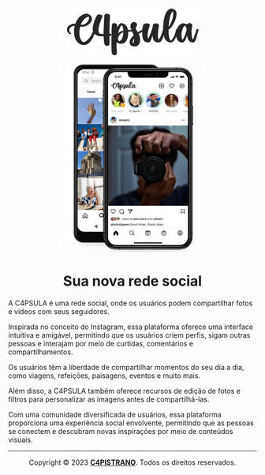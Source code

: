 <p align="center">
  <a href="https://github.com/C4PISTRANO/C4PSULA">
    <img src="./img/logo.png" alt="logo c4psula">
  </a>
</p>
<p align="center">
  <a href="https://github.com/C4PISTRANO/C4PSULA">
    <img src="./img/preview.png" alt="celular" width="300px">
  </a>
</p>

<h1 align="center">Sua nova rede social</h1>
A C4PSULA é uma rede social, onde os usuários podem compartilhar fotos e vídeos com seus seguidores. 

Inspirada no conceito do Instagram, essa plataforma oferece uma interface intuitiva e amigável, permitindo que os usuários criem perfis, sigam outras pessoas e interajam por meio de curtidas, comentários e compartilhamentos. 

Os usuários têm a liberdade de compartilhar momentos do seu dia a dia, como viagens, refeições, paisagens, eventos e muito mais. 

Além disso, a C4PSULA também oferece recursos de edição de fotos e filtros para personalizar as imagens antes de compartilhá-las. 

Com uma comunidade diversificada de usuários, essa plataforma proporciona uma experiência social envolvente, permitindo que as pessoas se conectem e descubram novas inspirações por meio de conteúdos visuais.

<hr>
<p align="center">Copyright © 2023 <a href="https://github.com/C4PISTRANO"><B>C4PISTRANO</B></a>. Todos os direitos reservados.</p>

